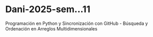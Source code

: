 # Dani-2025-sem...11
Programación en Python y Sincronización con GitHub - Búsqueda y Ordenación en Arreglos Multidimensionales
